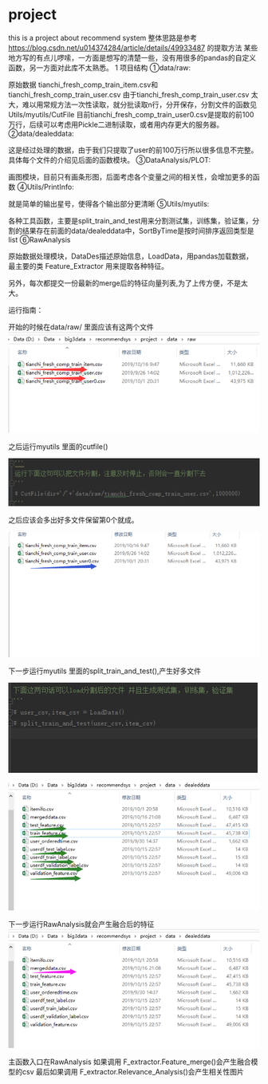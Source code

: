 # project
this is a project about recommend system
整体思路是参考
https://blog.csdn.net/u014374284/article/details/49933487
的提取方法
某些地方写的有点儿啰嗦，一方面是想写的清楚一些，没有用很多的pandas的自定义函数，另一方面对此库不太熟悉。
1 项目结构
①data/raw:

原始数据 tianchi_fresh_comp_train_item.csv和tianchi_fresh_comp_train_user.csv 由于tianchi_fresh_comp_train_user.csv 太大，难以用常规方法一次性读取，就分批读取n行，分开保存，分割文件的函数见Utils/myutils/CutFile 目前tianchi_fresh_comp_train_user0.csv是提取的前100万行，后续可以考虑用Pickle二进制读取，或者用内存更大的服务器。
②data/dealeddata:

这是经过处理的数据，由于我们只提取了user的前100万行所以很多信息不完整。具体每个文件的介绍见后面的函数模块。
③DataAnalysis/PLOT:

画图模块，目前只有画条形图，后面考虑各个变量之间的相关性，会增加更多的函数
④Utils/PrintInfo:

就是简单的输出星号，使得各个输出部分更清晰
⑤Utils/myutils:

各种工具函数，主要是split_train_and_test用来分割测试集，训练集，验证集，分割的结果存在前面的data/dealeddata中，SortByTime是按时间排序返回类型是list
⑥RawAnalysis

原始数据处理模块，DataDes描述原始信息，LoadData，用pandas加载数据，最主要的类 Feature_Extractor 用来提取各种特征。


另外，每次都提交一份最新的merge后的特征向量列表,为了上传方便，不是太大。


运行指南：

开始的时候在data/raw/ 里面应该有这两个文件
!["初始文件示意图"](https://github.com/gangsterless/project/blob/master/Sketch%20Map/sketch1.png)




之后运行myutils 里面的cutfile()


!["切割文件函数"](https://github.com/gangsterless/project/blob/master/Sketch%20Map/sketch3.png)



之后应该会多出好多文件保留第0个就成。

!["第0个"](https://github.com/gangsterless/project/blob/master/Sketch%20Map/sketch2.png)



下一步运行myutils 里面的split_train_and_test(),产生好多文件



!["运行示意"](https://github.com/gangsterless/project/blob/master/Sketch%20Map/sketch4.png)



!["产生训练测试验证等等"](https://github.com/gangsterless/project/blob/master/Sketch%20Map/sketch5.png)



下一步运行RawAnalysis就会产生融合后的特征
!["融合特征"](https://github.com/gangsterless/project/blob/master/Sketch%20Map/sketch6.png)



主函数入口在RawAnalysis
如果调用  F_extractor.Feature_merge()会产生融合模型的csv
最后如果调用 F_extractor.Relevance_Analysis()会产生相关性图片

